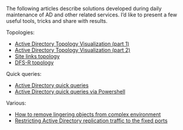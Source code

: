 The following articles describe solutions developed during daily maintenance of AD and other related services. I’d like to present a few useful tools, tricks and share with results.

Topologies:
* [Active Directory Topology Visualization (part 1)](https://github.com/Grad1ent/ActiveDirectoryAndAround/tree/Active-Directory-Topology-Visualization-part-1)
* [Active Directory Topology Visualization (part 2)](https://github.com/Grad1ent/ActiveDirectoryAndAround/tree/Active-Directory-Topology-Visualization-part-2)
* [Site links topology](https://github.com/Grad1ent/ActiveDirectoryAndAround/tree/Site-links-topology)
* [DFS-R topology](https://github.com/Grad1ent/ActiveDirectoryAndAround/tree/DFS-R-topology)

Quick queries:
* [Active Directory quick queries](https://github.com/Grad1ent/ActiveDirectoryAndAround/tree/Active-Directory-quick-queries)
* [Active Directory quick queries via Powershell](https://github.com/Grad1ent/ActiveDirectoryAndAround/tree/Active-Directory-quick-queries-via-Powershell)

Various:
* [How to remove lingering objects from complex environment](https://github.com/Grad1ent/ActiveDirectoryAndAround/tree/How-to-remove-lingering-objects-from-complex-environment)
* [Restricting Active Directory replication traffic to the fixed ports](https://github.com/Grad1ent/ActiveDirectoryAndAround/tree/Restricting-Active-Directory-replication-traffic-to-the-fixed-ports)
